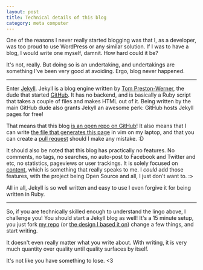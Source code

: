 ```yaml
---
layout: post
title: Technical details of this blog
category: meta computer
---
```


One of the reasons I never really started blogging was that I, as a developer,
was too proud to use WordPress or any similar solution. If I was to have
a blog, I would write one myself, damnit. How hard could it be?

It's not, really. But doing so is an undertaking, and undertakings are
something I've been very good at avoiding. Ergo, blog never happened.

---

Enter [Jekyll][jekyll]. Jekyll is a blog engine written by
[Tom Preston-Werner][mojombo], the dude that started [GitHub][gh]. It has no
backend, and is basically a Ruby script that takes a couple of files and makes
HTML out of it. Being written by the main GitHub dude also grants Jekyll an
awesome perk: GitHub hosts Jekyll pages for free!

That means that this blog [is an open repo on GitHub][io]! It also means that
I can write [the file that generates this page][this] in vim on my laptop, and
that you can create a [pull request][pr] should I make any mistake. :D

It should also be noted that this blog has practically no features. No
comments, no tags, no searches, no auto-post to Facebook and Twitter and etc,
no statistics, pageviews or user trackings. It is solely focused on
[content][self],
which is something that really speaks to me. I _could_ add those features, with
the project being Open Source and all, I just don't want to. :&gt;

All in all, Jekyll is so well written and easy to use I even forgive it for
being written in Ruby.

---

So, if you are technically skilled enough to understand the lingo above,
I challenge you! You should start a Jekyll blog as well! It's a 15 minute
setup, you just fork [my repo][io] (or [the design I based it on][left]) change
a few things, and start writing.

It doesn't even really matter what you write about. With writing, it is very
much quantity over quality until quality surfaces by itself.

It's not like you have something to lose. &lt;3

[jekyll]: http://jekyllrb.com
[gh]: https://github.com
[mojombo]: http://twitter.com/mojombo
[io]: https://github.com/thiderman/thiderman.github.io
[pr]: https://github.com/thiderman/thiderman.github.io/issues
[left]: https://github.com/holman/left
[self]: /
[this]: https://github.com/thiderman/thiderman.github.io/blob/master/_posts/2013-08-14-technical-details-of-this-blog.markdown
